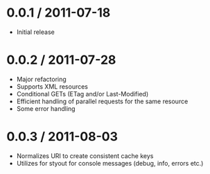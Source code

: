 0.0.1 / 2011-07-18
==================

  * Initial release

0.0.2 / 2011-07-28
==================

  * Major refactoring
  * Supports XML resources
  * Conditional GETs (ETag and/or Last-Modified)
  * Efficient handling of parallel requests for the same resource
  * Some error handling

0.0.3 / 2011-08-03
==================

  * Normalizes URI to create consistent cache keys
  * Utilizes for styout for console messages (debug, info, errors etc.)

